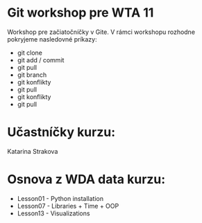 # Git workshop pre WTA 11

Workshop pre začiatočníčky v Gite.
V rámci workshopu rozhodne pokryjeme nasledovné príkazy:

- git clone
- git add / commit
- git pull
- git branch
- git konflikty
- git pull
- git konflikty
- git pull

# Učastníčky kurzu:
Katarina Strakova 

# Osnova z WDA data kurzu:

- Lesson01 - Python installation
- Lesson07 - Libraries + Time + OOP
- Lesson13 - Visualizations
